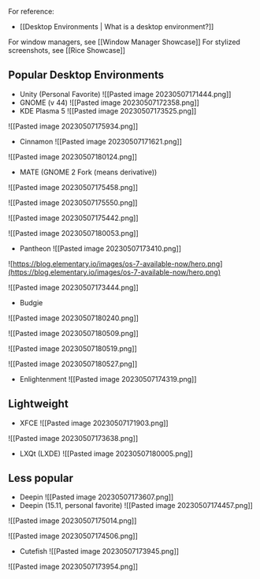 For reference:
- [[Desktop Environments | What is a desktop environment?]]

For window managers, see [[Window Manager Showcase]]
For stylized screenshots, see [[Rice Showcase]]
## Popular Desktop Environments
- Unity (Personal Favorite)
![[Pasted image 20230507171444.png]]
- GNOME (v 44)
![[Pasted image 20230507172358.png]]
- KDE Plasma 5
![[Pasted image 20230507173525.png]]

![[Pasted image 20230507175934.png]]

- Cinnamon
![[Pasted image 20230507171621.png]]

![[Pasted image 20230507180124.png]]
- MATE (GNOME 2 Fork (means derivative))

![[Pasted image 20230507175458.png]]

![[Pasted image 20230507175550.png]]

![[Pasted image 20230507175442.png]]

![[Pasted image 20230507180053.png]]
- Pantheon
![[Pasted image 20230507173410.png]]

![https://blog.elementary.io/images/os-7-available-now/hero.png](https://blog.elementary.io/images/os-7-available-now/hero.png)

![[Pasted image 20230507173444.png]]
- Budgie

![[Pasted image 20230507180240.png]]

![[Pasted image 20230507180509.png]]

![[Pasted image 20230507180519.png]]

![[Pasted image 20230507180527.png]]

- Enlightenment
![[Pasted image 20230507174319.png]]
## Lightweight
- XFCE
![[Pasted image 20230507171903.png]]

![[Pasted image 20230507173638.png]]
- LXQt (LXDE)
![[Pasted image 20230507180005.png]]

## Less popular
- Deepin
![[Pasted image 20230507173607.png]]
- Deepin (15.11, personal favorite)
![[Pasted image 20230507174457.png]]

![[Pasted image 20230507175014.png]]

![[Pasted image 20230507174506.png]]

- Cutefish
![[Pasted image 20230507173945.png]]

![[Pasted image 20230507173954.png]]

